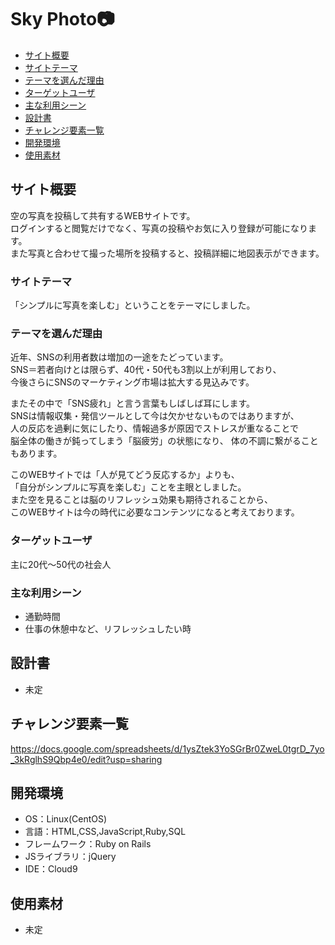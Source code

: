 # Sky Photo:camera:

- [サイト概要](#サイト概要)
- [サイトテーマ](#サイトテーマ)
- [テーマを選んだ理由](#テーマを選んだ理由)
- [ターゲットユーザ](#ターゲットユーザ)
- [主な利用シーン](#主な利用シーン)
- [設計書](#設計書)
- [チャレンジ要素一覧](#チャレンジ要素一覧)
- [開発環境](#開発環境)
- [使用素材](#使用素材)

## サイト概要
空の写真を投稿して共有するWEBサイトです。<br/>
ログインすると閲覧だけでなく、写真の投稿やお気に入り登録が可能になります。<br/>
また写真と合わせて撮った場所を投稿すると、投稿詳細に地図表示ができます。<br/>


### サイトテーマ
「シンプルに写真を楽しむ」ということをテーマにしました。

### テーマを選んだ理由
近年、SNSの利用者数は増加の一途をたどっています。<br/>
SNS＝若者向けとは限らず、40代・50代も3割以上が利用しており、<br/>
今後さらにSNSのマーケティング市場は拡大する見込みです。<br/>

またその中で「SNS疲れ」と言う言葉もしばしば耳にします。<br/>
SNSは情報収集・発信ツールとして今は欠かせないものではありますが、<br/>
人の反応を過剰に気にしたり、情報過多が原因でストレスが重なることで<br/>
脳全体の働きが鈍ってしまう「脳疲労」の状態になり、
体の不調に繋がることもあります。<br/>


このWEBサイトでは「人が見てどう反応するか」よりも、<br/>
「自分がシンプルに写真を楽しむ」ことを主眼としました。<br/>
また空を見ることは脳のリフレッシュ効果も期待されることから、<br/>
このWEBサイトは今の時代に必要なコンテンツになると考えております。<br/>

### ターゲットユーザ
主に20代～50代の社会人

### 主な利用シーン
- 通勤時間
- 仕事の休憩中など、リフレッシュしたい時

## 設計書
- 未定

## チャレンジ要素一覧
https://docs.google.com/spreadsheets/d/1ysZtek3YoSGrBr0ZweL0tgrD_7yo_3kRglhS9Qbp4e0/edit?usp=sharing

## 開発環境
- OS：Linux(CentOS)
- 言語：HTML,CSS,JavaScript,Ruby,SQL
- フレームワーク：Ruby on Rails
- JSライブラリ：jQuery
- IDE：Cloud9

## 使用素材
*  未定